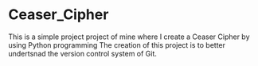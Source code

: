 # Ceaser_Cipher
This is a simple project project of mine where I create a Ceaser Cipher by using Python programming
The creation of this project is to better undertsnad the version control system of Git.
